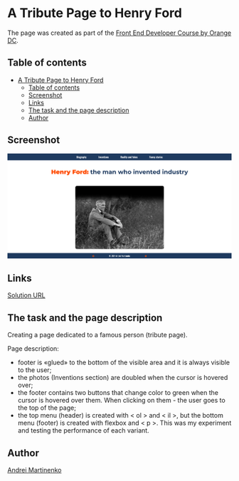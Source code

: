 # A Tribute Page to Henry Ford 

The page was created as part of the [Front End Developer Course by Orange DC](https://digitalcenter.orange.md/).

## Table of contents

- [A Tribute Page to Henry Ford](#a-tribute-page-to-henry-ford)
  - [Table of contents](#table-of-contents)
  - [Screenshot](#screenshot)
  - [Links](#links)
  - [The task and the page description](#the-task-and-the-page-description)
  - [Author](#author)

## Screenshot

![](./images/screenshot.png)

## Links

[Solution URL](https://axinitm.github.io/ODC-Tribute-page/)

## The task and the page description

Creating a page dedicated to a famous person (tribute page).

Page description:
- footer is «glued» to the bottom of the visible area and it is always visible to the user; 
- the photos (Inventions section) are doubled when the cursor is hovered over;
- the footer contains two buttons that change color to green when the cursor is hovered over them. When clicking on them - the user goes to the top of the page;
- the top menu (header) is created with < ol > and < il >, but the bottom menu (footer) is created with flexbox and < p >. This was my experiment and testing the performance of each variant.

## Author

[Andrei Martinenko](https://github.com/AxinitM)
